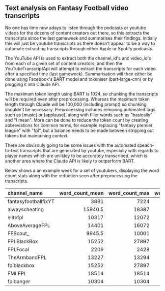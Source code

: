 ## Text analysis on Fantasy Football video transcripts

No one has time now adays to listen through the podcasts or youtube videos for the dozens of content creators out there, so this extracts the transcripts since the last gameweek and summarises their findings. Initially this will just be youtube transcripts as there doesn't appear to be a way to automate extracting transcripts through either Apple or Spotify podcasts. 

The YouTube API is used to extract both the channel_id's and video_id's from each of a given set of content creators, and then the YouTubeTranscriptApi will attempt to extract the transcripts for each video after a specified time (last gameweek). Summarisation will then either be done using Facebook's BART model and tokeniser (bart-large-cnn) or by plugging it into Claude API. 

The maximum token length using BART is 1024, so chunking the transcripts will be required even after preprocessing. Whereas the maximum token length through Claude will be 100,000 (including prompt) so chunking shouldn't be necessary. Preprocessing includes removing automated tags such as [music] or [applause], along with filler words such as "basically" and "I mean". More can be done to reduce the token count by creating abbreviations for common terms, for example replacing "fantasy premier league" with "fpl", but a balance needs to be made between stripping out tokens but maintaining context.

There are obvisouly going to be some issues with the automated speach-to-text transcripts that are generated by youtube, especially with regards to player names which are unlikley to be accurately transcribed, which is another area where the Claude API is likely to outperform BART.

Below shows a an example week for a set of youtubers, displaying the word count stats along with the reduction seen after preprocessing the transcripts.

| channel_name         |   word_count_mean |   word_count_max |   word_count_sum |   num_videos |   word_count_process_mean |   word_count_process_max |   word_count_process_sum |   percent_reduction |
|:---------------------|------------------:|-----------------:|-----------------:|------------:|--------------------------:|-------------------------:|------------------------:|---------------------:|
| fantasyfootballfixYT  |              3881 |             7224 |            19405 |           5 |                    3714.6 |                     6702 |                   18573  |              4 |
| alwayscheating        |             15940.5|            18387 |            63762 |           4 |                   14316.8 |                    16483 |                   57267  |             10 |
| elitefpl              |             10317  |            12072 |            30951 |           3 |                    9773   |                    11432 |                   29319  |              5 |
| AboveAverageFPL       |             14401  |            16072 |            28802 |           2 |                   13386.5 |                    15097 |                   26773  |              7 |
| FFScout_              |              9945.5|            10001 |            19891 |           2 |                    9368.5 |                     9446 |                   18737  |              5 |
| FPLBlackBox           |             15252  |            27897 |            30504 |           2 |                   14131   |                    25788 |                   28262  |              7 |
| FPLFocal              |              2209  |             2428 |             4418 |           2 |                    2194.5 |                     2414 |                    4389  |              0 |
| TheArmbandFPL         |             13227  |            13294 |            26454 |           2 |                   12033   |                    12090 |                   24066  |              9 |
| fplblackbox           |             15252  |            27897 |            30504 |           2 |                   14131   |                    25788 |                   28262  |              7 |
| FMLFPL                |             18514  |            18514 |            18514 |           1 |                   16396   |                    16396 |                   16396  |             11 |
| fplbanger             |             10304  |            10304 |            10304 |           1 |                    9557   |                     9557 |                    9557  |              7 |